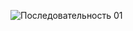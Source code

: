 ![Последовательность 01](https://github.com/user-attachments/assets/b2dd125f-3a6d-40ae-a722-3f5b7ffa38d9)

